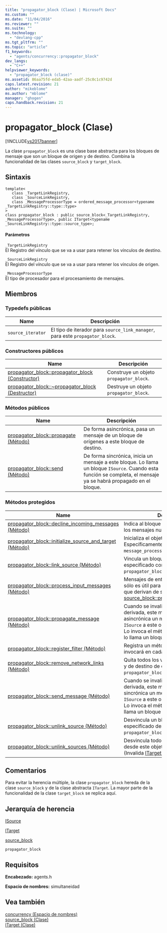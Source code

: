 ```yaml
---
title: "propagator_block (Clase) | Microsoft Docs"
ms.custom: ""
ms.date: "11/04/2016"
ms.reviewer: ""
ms.suite: ""
ms.technology: 
  - "devlang-cpp"
ms.tgt_pltfrm: ""
ms.topic: "article"
f1_keywords: 
  - "agents/concurrency::propagator_block"
dev_langs: 
  - "C++"
helpviewer_keywords: 
  - "propagator_block (clase)"
ms.assetid: 86aa75fd-eda5-42aa-aadf-25c0c1c9742d
caps.latest.revision: 21
author: "mikeblome"
ms.author: "mblome"
manager: "ghogen"
caps.handback.revision: 21
---
```

# propagator_block (Clase)
[!INCLUDE[vs2017banner](../../../assembler/inline/includes/vs2017banner.md)]

La clase `propagator_block` es una clase base abstracta para los bloques de mensaje que son un bloque de origen y de destino.  Combina la funcionalidad de las clases `source_block` y `target_block`.  
  
## Sintaxis  
  
```  
template<  
   class _TargetLinkRegistry,  
   class _SourceLinkRegistry,  
   class _MessageProcessorType = ordered_message_processor<typename _TargetLinkRegistry::type::type>  
>  
class propagator_block : public source_block<_TargetLinkRegistry, _MessageProcessorType>, public ITarget<typename _SourceLinkRegistry::type::source_type>;  
```  
  
#### Parámetros  
 `_TargetLinkRegistry`  
 El Registro del vínculo que se va a usar para retener los vínculos de destino.  
  
 `_SourceLinkRegistry`  
 El Registro del vínculo que se va a usar para retener los vínculos de origen.  
  
 `_MessageProcessorType`  
 El tipo de procesador para el procesamiento de mensajes.  
  
## Miembros  
  
### Typedefs públicas  
  
|Name|Descripción|  
|----------|-----------------|  
|`source_iterator`|El tipo de iterador para `source_link_manager`, para este `propagator_block`.|  
  
### Constructores públicos  
  
|Name|Descripción|  
|----------|-----------------|  
|[propagator\_block::propagator\_block \(Constructor\)](../Topic/propagator_block::propagator_block%20Constructor.md)|Construye un objeto `propagator_block`.|  
|[propagator\_block::~propagator\_block \(Destructor\)](../Topic/propagator_block::~propagator_block%20Destructor.md)|Destruye un objeto `propagator_block`.|  
  
### Métodos públicos  
  
|Name|Descripción|  
|----------|-----------------|  
|[propagator\_block::propagate \(Método\)](../Topic/propagator_block::propagate%20Method.md)|De forma asincrónica, pasa un mensaje de un bloque de orígenes a este bloque de destino.|  
|[propagator\_block::send \(Método\)](../Topic/propagator_block::send%20Method.md)|De forma sincrónica, inicia un mensaje a este bloque.  Lo llama un bloque `ISource`.  Cuando esta función se completa, el mensaje ya se habrá propagado en el bloque.|  
  
### Métodos protegidos  
  
|Name|Descripción|  
|----------|-----------------|  
|[propagator\_block::decline\_incoming\_messages \(Método\)](../Topic/propagator_block::decline_incoming_messages%20Method.md)|Indica al bloque que se deben rechazar los mensajes nuevos.|  
|[propagator\_block::initialize\_source\_and\_target \(Método\)](../Topic/propagator_block::initialize_source_and_target%20Method.md)|Inicializa el objeto base.  Específicamente, el objeto `message_processor` debe inicializarse.|  
|[propagator\_block::link\_source \(Método\)](../Topic/propagator_block::link_source%20Method.md)|Vincula un bloque de orígenes especificado con este objeto `propagator_block`.|  
|[propagator\_block::process\_input\_messages \(Método\)](../Topic/propagator_block::process_input_messages%20Method.md)|Mensajes de entrada de proceso.  Esto sólo es útil para los bloques propagador, que derivan de source\_block \(reemplaza [source\_block::process\_input\_messages](../Topic/source_block::process_input_messages%20Method.md).\)|  
|[propagator\_block::propagate\_message \(Método\)](../Topic/propagator_block::propagate_message%20Method.md)|Cuando se invalida en una clase derivada, este método pasa de forma asincrónica un mensaje de un bloque `ISource` a este objeto `propagator_block`.  Lo invoca el método `propagate`, cuando lo llama un bloque de origen.|  
|[propagator\_block::register\_filter \(Método\)](../Topic/propagator_block::register_filter%20Method.md)|Registra un método de filtro que se invocará en cada mensaje recibido.|  
|[propagator\_block::remove\_network\_links \(Método\)](../Topic/propagator_block::remove_network_links%20Method.md)|Quita todos los vínculos de red de origen y de destino de este objeto `propagator_block`.|  
|[propagator\_block::send\_message \(Método\)](../Topic/propagator_block::send_message%20Method.md)|Cuando se invalida en una clase derivada, este método pasa de forma sincrónica un mensaje de un bloque `ISource` a este objeto `propagator_block`.  Lo invoca el método `send`, cuando lo llama un bloque de origen.|  
|[propagator\_block::unlink\_source \(Método\)](../Topic/propagator_block::unlink_source%20Method.md)|Desvincula un bloque de orígenes especificado desde este objeto `propagator_block`.|  
|[propagator\_block::unlink\_sources \(Método\)](../Topic/propagator_block::unlink_sources%20Method.md)|Desvincula todos los bloques de origen desde este objeto `propagator_block`. \(Invalida [ITarget::unlink\_sources](../Topic/ITarget::unlink_sources%20Method.md).\)|  
  
## Comentarios  
 Para evitar la herencia múltiple, la clase `propagator_block` hereda de la clase `source_block` y de la clase abstracta `ITarget`.  La mayor parte de la funcionalidad de la clase `target_block` se replica aquí.  
  
## Jerarquía de herencia  
 [ISource](../../../parallel/concrt/reference/isource-class.md)  
  
 [ITarget](../../../parallel/concrt/reference/itarget-class.md)  
  
 [source\_block](../../../parallel/concrt/reference/source-block-class.md)  
  
 `propagator_block`  
  
## Requisitos  
 **Encabezado:** agents.h  
  
 **Espacio de nombres:** simultaneidad  
  
## Vea también  
 [concurrency \(Espacio de nombres\)](../../../parallel/concrt/reference/concurrency-namespace.md)   
 [source\_block \(Clase\)](../../../parallel/concrt/reference/source-block-class.md)   
 [ITarget \(Clase\)](../../../parallel/concrt/reference/itarget-class.md)